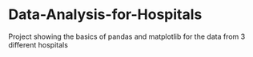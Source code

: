 # Data-Analysis-for-Hospitals
Project showing the basics of pandas and matplotlib for the data from 3 different hospitals
